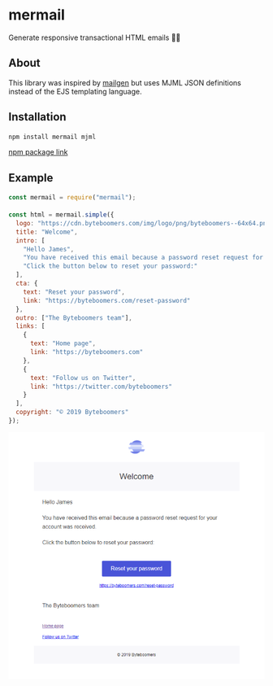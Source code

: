 # mermail

Generate responsive transactional HTML emails 🧜📧

## About

This library was inspired by [mailgen](https://github.com/eladnava/mailgen) but uses MJML JSON definitions instead of the EJS templating language.

## Installation

```bash
npm install mermail mjml
```

[npm package link](https://www.npmjs.com/package/mermail)

## Example

```javascript
const mermail = require("mermail");

const html = mermail.simple({
  logo: "https://cdn.byteboomers.com/img/logo/png/byteboomers--64x64.png",
  title: "Welcome",
  intro: [
    "Hello James",
    "You have received this email because a password reset request for your account was received.",
    "Click the button below to reset your password:"
  ],
  cta: {
    text: "Reset your password",
    link: "https://byteboomers.com/reset-password"
  },
  outro: ["The Byteboomers team"],
  links: [
    {
      text: "Home page",
      link: "https://byteboomers.com"
    },
    {
      text: "Follow us on Twitter",
      link: "https://twitter.com/byteboomers"
    }
  ],
  copyright: "© 2019 Byteboomers"
});
```

![screenshot](./screenshots/simple.png)
